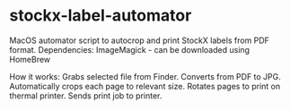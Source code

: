 # stockx-label-automator
MacOS automator script to autocrop and print StockX labels from PDF format.
Dependencies: ImageMagick - can be downloaded using HomeBrew

How it works: Grabs selected file from Finder. Converts from PDF to JPG. Automatically crops each page to relevant size. Rotates pages to print on thermal printer. Sends print job to printer.
